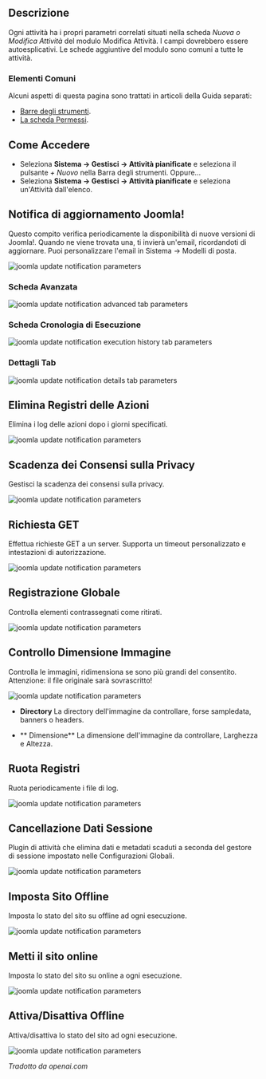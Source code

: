 <!-- Filename: Help5.x:Scheduled_Tasks:_Edit / Display title: Modifica attività -->

## Descrizione

Ogni attività ha i propri parametri correlati situati nella scheda *Nuova o Modifica Attività* del modulo Modifica Attività. I campi dovrebbero essere autoesplicativi. Le schede aggiuntive del modulo sono comuni a tutte le attività.

### Elementi Comuni

Alcuni aspetti di questa pagina sono trattati in articoli della Guida separati:

* [Barre degli strumenti](jdocmanual?article=help/common-elements/toolbars).
* [La scheda Permessi](jdocmanual?article=help/common-elements/edit-permissions).

## Come Accedere

- Seleziona **Sistema → Gestisci → Attività pianificate** e seleziona il pulsante *+ Nuovo* nella Barra degli strumenti. Oppure...
- Seleziona **Sistema → Gestisci → Attività pianificate** e seleziona un'Attività dall'elenco.

## Notifica di aggiornamento Joomla!

Questo compito verifica periodicamente la disponibilità di nuove versioni di Joomla!. Quando ne viene trovata una, ti invierà un'email, ricordandoti di aggiornare. Puoi personalizzare l'email in Sistema → Modelli di posta.

![joomla update notification parameters](../../../it/images/maintenance/scheduled-tasks-types-joomla-update-notofication.png)

### Scheda Avanzata

![joomla update notification advanced tab parameters](../../../it/images/maintenance/scheduled-tasks-types-advanced-tab.png)

### Scheda Cronologia di Esecuzione

![joomla update notification execution history tab parameters](../../../it/images/maintenance/scheduled-tasks-types-exec-history-tab.png)

### Dettagli Tab

![joomla update notification details tab parameters](../../../it/images/maintenance/scheduled-tasks-types-details-tab.png)

## Elimina Registri delle Azioni

Elimina i log delle azioni dopo i giorni specificati.

![joomla update notification parameters](../../../it/images/maintenance/scheduled-tasks-types-delete-action-logs.png)

## Scadenza dei Consensi sulla Privacy

Gestisci la scadenza dei consensi sulla privacy.

![joomla update notification parameters](../../../it/images/maintenance/scheduled-tasks-types-privacy-consent.png)

## Richiesta GET

Effettua richieste GET a un server. Supporta un timeout personalizzato e intestazioni di autorizzazione.

![joomla update notification parameters](../../../it/images/maintenance/scheduled-tasks-types-get-request.png)

## Registrazione Globale

Controlla elementi contrassegnati come ritirati.

![joomla update notification parameters](../../../it/images/maintenance/scheduled-tasks-types-global-check-in.png)

## Controllo Dimensione Immagine

Controlla le immagini, ridimensiona se sono più grandi del consentito. Attenzione: il file originale sarà sovrascritto!

![joomla update notification parameters](../../../it/images/maintenance/scheduled-tasks-types-image-size-check.png)

- **Directory** La directory dell'immagine da controllare, forse sampledata, banners o headers.

- ** Dimensione** La dimensione dell'immagine da controllare, Larghezza e Altezza.

## Ruota Registri

Ruota periodicamente i file di log.

![joomla update notification parameters](../../../it/images/maintenance/scheduled-tasks-types-rotate-logs.png)

## Cancellazione Dati Sessione

Plugin di attività che elimina dati e metadati scaduti a seconda del gestore di sessione impostato nelle Configurazioni Globali.

![joomla update notification parameters](../../../it/images/maintenance/scheduled-tasks-types-session-data-purge.png)

## Imposta Sito Offline

Imposta lo stato del sito su offline ad ogni esecuzione.

![joomla update notification parameters](../../../it/images/maintenance/scheduled-tasks-types-set-site-offline.png)

## Metti il sito online

Imposta lo stato del sito su online a ogni esecuzione.

![joomla update notification parameters](../../../it/images/maintenance/scheduled-tasks-types-set-site-online.png)

## Attiva/Disattiva Offline

Attiva/disattiva lo stato del sito ad ogni esecuzione.

![joomla update notification parameters](../../../it/images/maintenance/scheduled-tasks-types-toggle-offline.png)

*Tradotto da openai.com*

